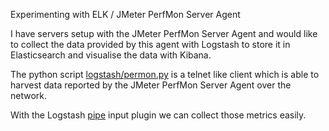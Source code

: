 Experimenting with ELK / JMeter PerfMon Server Agent

I have servers setup with the JMeter PerfMon Server Agent and would like to collect the data provided by this agent with Logstash to store it in Elasticsearch and visualise the data with Kibana.

The python script [logstash/permon.py](logstash/permon.py) is a telnet like client which is able to harvest data reported by the JMeter PerfMon Server Agent over the network.

With the Logstash [pipe](https://www.elastic.co/guide/en/logstash/master/plugins-inputs-pipe.html) input plugin we can collect those metrics easily.
